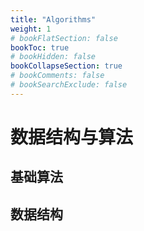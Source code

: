 ```yaml
---
title: "Algorithms"
weight: 1
# bookFlatSection: false
bookToc: true
# bookHidden: false
bookCollapseSection: true
# bookComments: false
# bookSearchExclude: false
---
```


# 数据结构与算法

## 基础算法

## 数据结构

